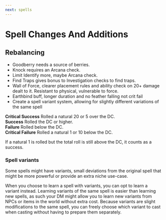 ```yaml
---
next: spells
---
```


# Spell Changes And Additions

## Rebalancing

- Goodberry needs a source of berries.
- Knock requires an Arcana check.
- Limit Identify more, maybe Arcana check.
- Find Traps gives bonus to Investigation checks to find traps.
- Wall of Force, clearer placement rules and ability check on 20+ damage dealt to it.
  Resistant to physical, vulnerable to force.
- Earthbind buff, longer duration and no feather falling not crit fail
- Create a spell variant system, allowing for slightly different variations of the same spell

**Critical Success** Rolled a natural 20 or 5 over the DC.  
**Success** Rolled the DC or higher.  
**Failure** Rolled below the DC.  
**Critical Failure** Rolled a natural 1 or 10 below the DC.

If a natural 1 is rolled but the total roll is still above the DC, it counts as a success.

### Spell variants

Some spells might have variants, small deviations from the original spell that might be more powerful or provide an
extra niche use-case.

When you choose to learn a spell with variants, you can opt to learn a variant instead.
Learning variants of the same spell is easier than learning new spells, as such your DM might allow you to learn new
variants from NPCs or items in the world without extra cost.
Because variants are slight modifications to the same spell, you can freely choose which variant to cast when casting
without having to prepare them separately.
